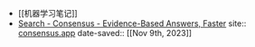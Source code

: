 - [[机器学习笔记]]
- [Search - Consensus - Evidence-Based Answers, Faster](https://omnivore.app/me/search-consensus-evidence-based-answers-faster-18bb4acc08c)
  site:: [consensus.app](https://consensus.app/search/)
  date-saved:: [[Nov 9th, 2023]]